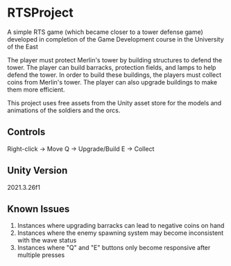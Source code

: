 # RTSProject
A simple RTS game (which became closer to a tower defense game) developed in completion of the Game Development course in the University of the East

The player must protect Merlin's tower by building structures to defend the tower. The player can build barracks, protection fields, and lamps to help defend the tower. In order to build these buildings, the players must collect coins from Merlin's tower. The player can also upgrade buildings to make them more efficient.

This project uses free assets from the Unity asset store for the models and animations of the soldiers and the orcs.

## Controls
Right-click -> Move
Q -> Upgrade/Build
E -> Collect

## Unity Version
2021.3.26f1

## Known Issues
1. Instances where upgrading barracks can lead to negative coins on hand
2. Instances where the enemy spawning system may become inconsistent with the wave status
3. Instances where "Q" and "E" buttons only become responsive after multiple presses

